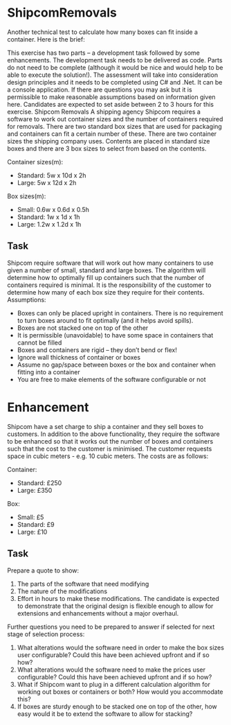 # ShipcomRemovals
Another technical test to calculate how many boxes can fit inside a container. Here is the brief:

This exercise has two parts – a development task followed by some enhancements. The development task needs to be delivered as code. Parts do not need to be complete (although it would be nice and would help to be able to execute the solution!). The assessment will take into consideration design principles and it needs to be completed using C# and .Net. It can be a console application. If there are questions you may ask but it is permissible to make reasonable assumptions based on information given here. Candidates are expected to set aside between 2 to 3 hours for this exercise.
Shipcom Removals
A shipping agency Shipcom requires a software to work out container sizes and the number of containers required for removals. There are two standard box sizes that are used for packaging and containers can fit a certain number of these.
There are two container sizes the shipping company uses. Contents are placed in standard size boxes and there are 3 box sizes to select from based on the contents.

Container sizes(m):
-	Standard: 5w x 10d x 2h
-	Large: 5w x 12d x 2h

Box sizes(m):
-	Small: 0.6w x 0.6d x 0.5h
-	Standard: 1w x 1d x 1h
-	Large: 1.2w x 1.2d x 1h

## Task
Shipcom require software that will work out how many containers to use given a number of small, standard and large boxes. The algorithm will determine how to optimally fill up containers such that the number of containers required is minimal. It is the responsibility of the customer to determine how many of each box size they require for their contents.
Assumptions:
-	Boxes can only be placed upright in containers. There is no requirement to turn boxes around to fit optimally (and it helps avoid spills).
-	Boxes are not stacked one on top of the other
-	It is permissible (unavoidable) to have some space in containers that cannot be filled
-	Boxes and containers are rigid – they don’t bend or flex!
-	Ignore wall thickness of container or boxes
-	Assume no gap/space between boxes or the box and container when fitting into a container
-	You are free to make elements of the software configurable or not
 
# Enhancement
Shipcom have a set charge to ship a container and they sell boxes to customers. In addition to the above functionality, they require the software to be enhanced so that it works out the number of boxes and containers such that the cost to the customer is minimised. The customer requests space in cubic meters - e.g. 10 cubic meters. The costs are as follows:

Container:
-	Standard: £250
-	Large: £350

Box:
-	Small: £5
-	Standard: £9
-	Large: £10

## Task
Prepare a quote to show:
1.	The parts of the software that need modifying
2.	The nature of the modifications
3.	Effort in hours to make these modifications. The candidate is expected to demonstrate that the original design is flexible enough to allow for extensions and enhancements without a major overhaul.

Further questions you need to be prepared to answer if selected for next stage of selection process:
1.	What alterations would the software need in order to make the box sizes user configurable? Could this have been achieved upfront and if so how?
2.	What alterations would the software need to make the prices user configurable? Could this have been achieved upfront and if so how?
3.	What if Shipcom want to plug in a different calculation algorithm for working out boxes or containers or both? How would you accommodate this? 
4.	If boxes are sturdy enough to be stacked one on top of the other, how easy would it be to extend the software to allow for stacking?

